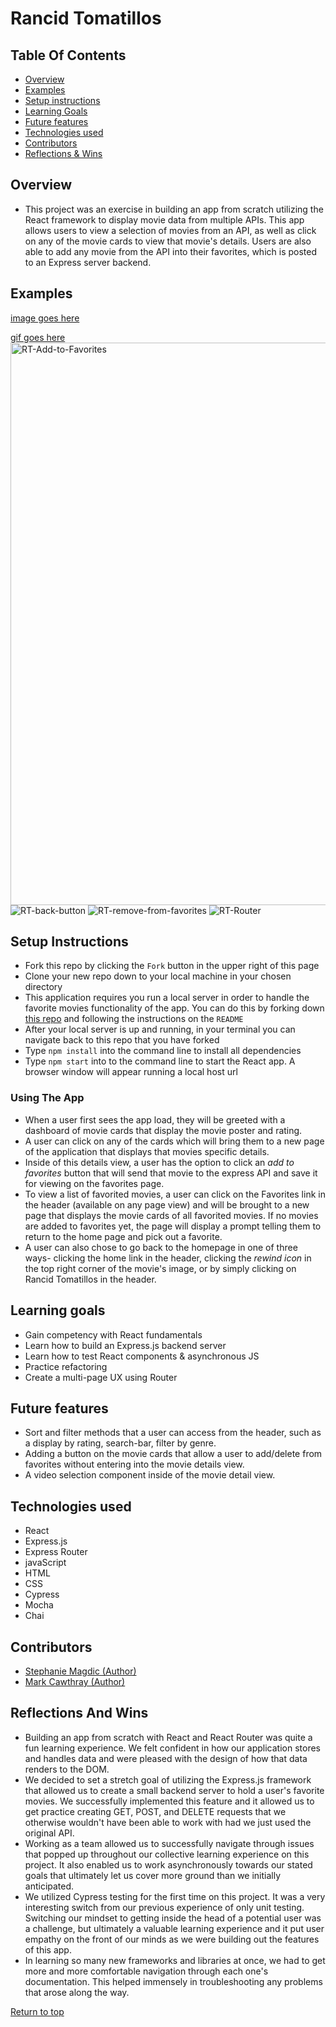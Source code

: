 # Rancid Tomatillos

## Table Of Contents
+ [Overview](#overview)
+ [Examples](#examples)
+ [Setup instructions](#setup-instructions)
+ [Learning Goals](#learning-goals)
+ [Future features](#future-features)
+ [Technologies used](#technologies-used)
+ [Contributors](#contributors)
+ [Reflections & Wins](#reflections-and-wins)

## Overview
+  This project was an exercise in building an app from scratch utilizing the React framework to display movie data from multiple APIs. This app allows users to view a selection of movies from an API, as well as click on any of the movie cards to view that movie's details. Users are also able to add any movie from the API into their favorites, which is posted to an Express server backend. 

## Examples

[image goes here]()

[gif goes here]()
<img src="https://i.ibb.co/b66r2RN/RT-Add-to-Favorites.gif" alt="RT-Add-to-Favorites" border="0" width="900px" height="900px">
<img src="https://i.ibb.co/zmKfyMC/RT-back-button.gif" alt="RT-back-button" border="0">
<img src="https://i.ibb.co/j60W0DB/RT-remove-from-favorites.gif" alt="RT-remove-from-favorites" border="0">
<img src="https://i.ibb.co/C52GXdp/RT-Router.gif" alt="RT-Router" border="0">

## Setup Instructions
  + Fork this repo by clicking the ```Fork``` button in the upper right of this page
  + Clone your new repo down to your local machine in your chosen directory
  + This application requires you run a local server in order to handle the favorite movies functionality of the app. You can do this by forking down [this repo](https://github.com/MTCawthray/rancid-tomatillos-api) and following the instructions on the ```README```
  + After your local server is up and running, in your terminal you can navigate back to this repo that you have forked
  + Type ```npm install``` into the command line to install all dependencies
  + Type ```npm start``` into to the command line to start the React app. A browser window will appear running a local host url
  
### Using The App
  + When a user first sees the app load, they will be greeted with a dashboard of movie cards that display the movie poster and rating. 
  + A user can click on any of the cards which will bring them to a new page of the application that displays that movies specific details.
  + Inside of this details view, a user has the option to click an _add to favorites_ button that will send that movie to the express API and save it for viewing on the favorites page.
  + To view a list of favorited movies, a user can click on the Favorites link in the header (available on any page view) and will be brought to a new page that displays the movie cards of all favorited movies. If no movies are added to favorites yet, the page will display a prompt telling them to return to the home page and pick out a favorite.
  + A user can also chose to go back to the homepage in one of three ways- clicking the home link in the header, clicking the _rewind icon_ in the top right corner of the movie's image, or by simply clicking on Rancid Tomatillos in the header.

## Learning goals
  + Gain competency with React fundamentals
  + Learn how to build an Express.js backend server
  + Learn how to test React components & asynchronous JS
  + Practice refactoring
  + Create a multi-page UX using Router
  
## Future features
  + Sort and filter methods that a user can access from the header, such as a display by rating, search-bar, filter by genre.
  + Adding a button on the movie cards that allow a user to add/delete from favorites without entering into the movie details view.
  + A video selection component inside of the movie detail view.

## Technologies used
  + React
  + Express.js
  + Express Router
  + javaScript
  + HTML
  + CSS
  + Cypress
  + Mocha
  + Chai
  

## Contributors
  + [Stephanie Magdic (Author)](https://github.com/stephaniemagdic)
  + [Mark Cawthray (Author)](https://github.com/MTCawthray)
  

## Reflections And Wins
  + Building an app from scratch with React and React Router was quite a fun learning experience. We felt confident in how our application stores and handles data and were pleased with the design of how that data renders to the DOM. 
  + We decided to set a stretch goal of utilizing the Express.js framework that allowed us to create a small backend server to hold a user's favorite movies. We successfully implemented this feature and it allowed us to get practice creating GET, POST, and DELETE requests that we otherwise wouldn't have been able to work with had we just used the original API.
  + Working as a team allowed us to successfully navigate through issues that popped up throughout our collective learning experience on this project. It also enabled us to work asynchronously towards our stated goals that ultimately let us cover more ground than we initially anticipated. 
  + We utilized Cypress testing for the first time on this project. It was a very interesting switch from our previous experience of only unit testing. Switching our mindset to getting inside the head of a potential user was a challenge, but ultimately a valuable learning experience and it put user empathy on the front of our minds as we were building out the features of this app. 
  + In learning so many new frameworks and libraries at once, we had to get more and more comfortable navigation through each one's documentation. This helped immensely in troubleshooting any problems that arose along the way.

  [Return to top](#rancid-tomatillos)



